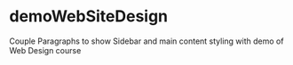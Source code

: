 # demoWebSiteDesign 
Couple Paragraphs to show Sidebar and main content styling with demo of Web Design course
